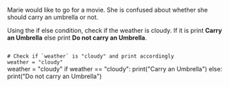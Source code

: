 Marie would like to go for a movie. She is confused about whether she should carry an umbrella or not.

Using the if else condition, check if the weather is cloudy. If it is print **Carry an Umbrella** else print **Do not carry an Umbrella**.

<Editor lang="python" type="exercise">
<code>
# Check if `weather` is "cloudy" and print accordingly
weather = "cloudy"
</code>

<solution>
weather = "cloudy"
if weather == "cloudy":
  print("Carry an Umbrella")
else:
  print("Do not carry an Umbrella")
</solution>
</Editor>